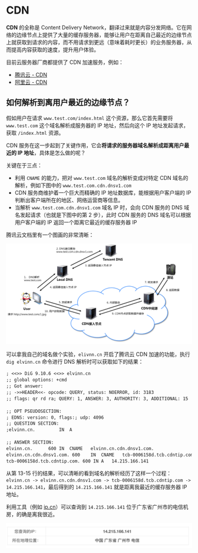 # CDN

**CDN** 的全称是 Content Delivery Network，翻译过来就是内容分发网络。它在网络的边缘节点上提供了大量的缓存服务器，能够让用户在距离自己最近的边缘节点上就获取到请求的内容，而不用请求到更远（意味着耗时更长）的业务服务器，从而提高内容获取的速度，提升用户体验。

目前云服务器厂商都提供了 CDN 加速服务，例如：

  - [腾讯云 - CDN](https://cloud.tencent.com/product/cdn)
  - [阿里云 - CDN](https://www.aliyun.com/product/cdn)

## 如何解析到离用户最近的边缘节点？

假如用户在请求 `www.test.com/index.html` 这个资源，那么它首先需要将 `www.test.com` 这个域名解析成服务器的 IP 地址，然后向这个 IP 地址发起请求，获取 `/index.html` 资源。

CDN 服务在这一步起到了关键作用，它会**将请求的服务器域名解析成距离用户最近的 IP 地址**，具体是怎么做的呢？

关键在于三点：
  - 利用 `CNAME` 的能力，把对 `www.test.com` 域名的解析变成对特定 CDN 域名的解析，例如下图中的 `www.test.com.cdn.dnsv1.com`
  - CDN 服务商维护着一个巨大而精确的 IP 地址数据库，能根据用户客户端的 IP 判断出客户端所在的地区、网络运营商等信息。
  - 当解析 `www.test.com.cdn.dnsv1.com` 域名 IP 时，会向 CDN 服务的 DNS 域名发起请求（也就是下图中的第 2 步），此时 CDN 服务的 DNS 域名可以根据用户客户端的 IP 返回一个距离它最近的缓存服务器 IP

腾讯云文档里有一个图画的非常清晰：

![CDN - DNS](./public/cdn-dns.png)

可以拿我自己的域名做个实验，`elivnn.cn` 开启了腾讯云 CDN 加速的功能，执行 `dig elvinn.cn` 命令进行 DNS 解析时可以获取如下的结果：

``` txt {13-15}
; <<>> DiG 9.10.6 <<>> elvinn.cn
;; global options: +cmd
;; Got answer:
;; ->>HEADER<<- opcode: QUERY, status: NOERROR, id: 3183
;; flags: qr rd ra; QUERY: 1, ANSWER: 3, AUTHORITY: 3, ADDITIONAL: 15

;; OPT PSEUDOSECTION:
; EDNS: version: 0, flags:; udp: 4096
;; QUESTION SECTION:
;elvinn.cn.			IN	A

;; ANSWER SECTION:
elvinn.cn.		600	IN	CNAME	elvinn.cn.cdn.dnsv1.com.
elvinn.cn.cdn.dnsv1.com. 600	IN	CNAME	tcb-0006158d.tcb.cdntip.com.
tcb-0006158d.tcb.cdntip.com. 600 IN	A	14.215.166.141
```

从第 13-15 行的结果，可以清晰的看到域名的解析经历了这样一个过程：`elvinn.cn -> elvinn.cn.cdn.dnsv1.com -> tcb-0006158d.tcb.cdntip.com -> 14.215.166.141`，最后得到的 `14.215.166.141` 就是距离我最近的缓存服务器 IP 地址。

利用工具（例如 [ip.cn](https://www.ip.cn/)）可以查询到 `14.215.166.141` 位于广东省广州市的电信机房，的确是离我很近。

![CDN IP 查询结果](./public/cdn-ip.jpg)

<Vssue title="CDN" />